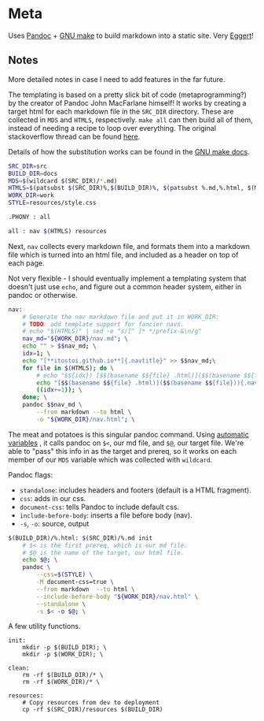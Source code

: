# Meta
Uses [Pandoc](https://pandoc.org/chunkedhtml-demo/8.14-raw-html.html) +
[GNU make](https://www.gnu.org/software/make/) to build markdown into a static
site. Very [Eggert](https://samueli.ucla.edu/people/paul-eggert/)!

## Notes 
More detailed notes in case I need to add features in the far future.

The templating is based on a pretty slick bit of code (metaprogramming?) by the
creator of Pandoc John MacFarlane himself! It works by creating a target html
for each markdown file in the `SRC_DIR` directory. 
These are collected in `MDS` and `HTMLS`, respectively.
`make all` can then build all of them, instead of needing a recipe to loop
over everything.
The original stackoverflow thread can be found
[here](https://stackoverflow.com/questions/11023543/recursive-directory-parsing-with-pandoc-on-mac).

Details of how the substitution works can be
found in the
[GNU make docs](https://www.gnu.org/software/make/manual/html_node/Text-Functions.html).
```sh
SRC_DIR=src
BUILD_DIR=docs
MDS=$(wildcard $(SRC_DIR)/*.md)
HTMLS=$(patsubst $(SRC_DIR)%,$(BUILD_DIR)%, $(patsubst %.md,%.html, $(MDS)))
WORK_DIR=work
STYLE=resources/style.css

.PHONY : all

all : nav $(HTMLS) resources
```

Next, `nav` collects every markdown file, and formats them into a markdown file
which is turned into an html file, and included as a header on top of each page.

Not very flexible - I should eventually implement a templating system that
doesn't just use `echo`, and figure out a common header system, either in
pandoc or otherwise.

```sh
nav: 
 	# Generate the nav markdown file and put it in WORK_DIR:
 	# TODO: add template support for fancier navs.
	# echo "$(HTMLS)" | sed -e "s/[^ ]* */prefix-&\n/g"
	nav_md="${WORK_DIR}/nav.md"; \
	echo "" > $$nav_md; \
	idx=1; \
	echo "[**itostoi.github.io**]{.navtitle}" >> $$nav_md;\
 	for file in $(HTMLS); do \
		# echo "$${idx}) [$$(basename $${file} .html)]($$(basename $${file}))" >> $$nav_md; \
		echo "[$$(basename $${file} .html)]($$(basename $${file})){.navitem}" >> $$nav_md; \
		((idx+=1)); \
 	done; \
 	pandoc $$nav_md \
 		--from markdown --to html \
 		-o "${WORK_DIR}/nav.html"; \
```

The meat and potatoes is this singular pandoc command. Using 
[automatic variables](https://www.gnu.org/software/make/manual/html_node/Automatic-Variables.html)
, it calls pandoc on `$<`, our md file, and `$@`, our target file. We're able
to "pass" this info in as the target and prereq, so it works on each member
of our `MDS` variable which was collected with `wildcard`.

Pandoc flags:

* `standalone`: includes headers and footers (default is a HTML fragment).
* `css`: adds in our css.
* `document-css`: tells Pandoc to include default css.
* `include-before-body`: inserts a file before body (nav).
* `-s`, `-o`: source, output
```sh
$(BUILD_DIR)/%.html: $(SRC_DIR)/%.md init
	# $< is the first prereq, which is our md file.
	# $@ is the name of the target, our html file.
	echo $@; \
 	pandoc \
		--css=$(STYLE) \
		-M document-css=true \
 		--from markdown  --to html \
 		--include-before-body "${WORK_DIR}/nav.html" \
 	 	--standalone \
 	 	-s $< -o $@; \
```

A few utility functions.
```
init:
	mkdir -p $(BUILD_DIR); \
	mkdir -p $(WORK_DIR); \
	
clean:
	rm -rf $(BUILD_DIR)/* \
	rm -rf $(WORK_DIR)/* \

resources:
	# Copy resources from dev to deployment
	cp -rf $(SRC_DIR)/resources $(BUILD_DIR)
```
